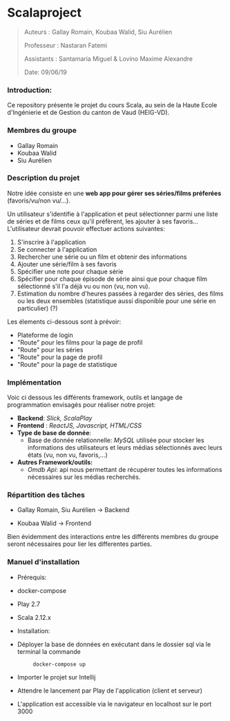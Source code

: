 # Scalaproject

> Auteurs : Gallay Romain, Koubaa Walid, Siu Aurélien
>
> Professeur : Nastaran Fatemi 
>
> Assistants : Santamaria Miguel  & Lovino Maxime Alexandre
>
> Date: 09/06/19

### Introduction:

Ce repository présente le projet du cours Scala, au sein de la Haute Ecole d'Ingénierie et de Gestion du canton de Vaud (HEIG-VD).

### Membres du groupe

- Gallay Romain
- Koubaa Walid
- Siu Aurélien

### Description du projet

Notre idée consiste en une **web app pour gérer ses séries/films préferées** (favoris/vu/non vu/…).

Un utilisateur s'identifie à l'application et peut sélectionner parmi une liste de séries et de films ceux qu'il préfèrent, les ajouter à ses favoris... L'utilisateur devrait pouvoir effectuer actions suivantes:

1. S'inscrire à l'application
2. Se connecter à l'application
3. Rechercher une série ou un film et obtenir des informations
4. Ajouter une série/film à ses favoris
5. Spécifier une note pour chaque série
6. Spécifier pour chaque épisode de série ainsi que pour chaque film sélectionné s'il l'a déjà vu ou non (vu, non vu).
7. Estimation du nombre d'heures passées à regarder des séries, des films ou les deux ensembles (statistique aussi disponible pour une série en particulier) (?)


Les élements ci-dessous sont à prévoir:

- Plateforme de login
- "Route" pour les films pour la page de profil
- "Route" pour les séries
- "Route" pour la page de profil
- "Route" pour la page de statistique

### Implémentation

Voic ci dessous les différents framework, outils et langage de programmation envisagés pour réaliser notre projet:

- **Backend**: *Slick, ScalaPlay*
- **Frontend** : *ReactJS, Javascript, HTML/CSS*
-  **Type de base de donnée**: 
	- Base de donnée relationnelle: *MySQL*
	utilisée pour stocker les informations des utilisateurs et leurs médias sélectionnés avec leurs états (vu, non vu, favoris,...)
- **Autres Framework/outils:** 
	- *Omdb Api*: api nous permettant de récupérer toutes les informations nécessaires sur les médias recherchés.


### Répartition des tâches

- Gallay Romain, Siu Aurélien -> Backend

-  Koubaa Walid -> Frontend

  Bien évidemment des interactions entre les différents membres du groupe seront nécessaires pour lier les differentes parties.

### Manuel d'installation

- Prérequis:

 -  docker-compose
 -  Play 2.7
 - 	Scala 2.12.x

- Installation:
 
 - Déployer la base de données en exécutant dans le dossier sql via le terminal la commande

 			docker-compose up
 		
 - Importer le projet sur Intellij
 - Attendre le lancement par Play de l'application (client et serveur)
 - L'application est accessible via le navigateur en localhost sur le port 3000